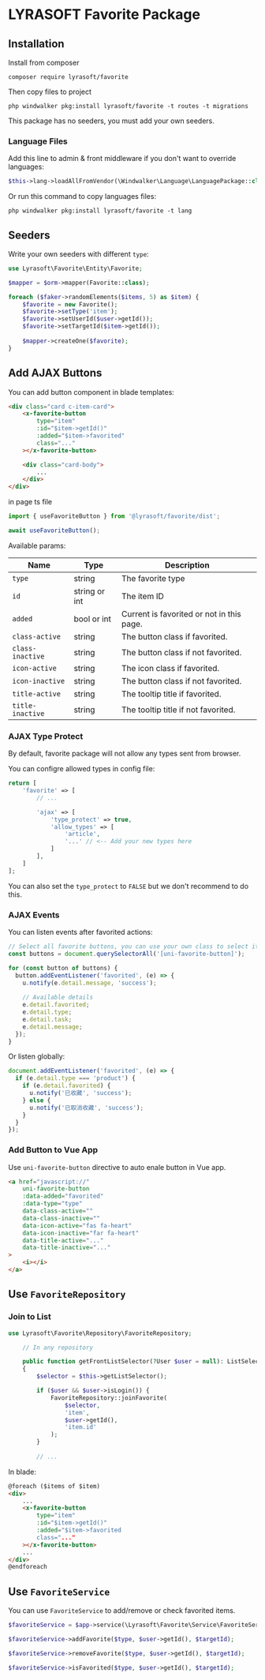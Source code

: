 # LYRASOFT Favorite Package

## Installation

Install from composer

```shell
composer require lyrasoft/favorite
```

Then copy files to project

```shell
php windwalker pkg:install lyrasoft/favorite -t routes -t migrations
```

This package has no seeders, you must add your own seeders.

### Language Files

Add this line to admin & front middleware if you don't want to override languages:

```php
$this->lang->loadAllFromVendor(\Windwalker\Language\LanguagePackage::class, 'ini');
```

Or run this command to copy languages files:

```shell
php windwalker pkg:install lyrasoft/favorite -t lang
```

## Seeders

Write your own seeders with different `type`:

```php
use Lyrasoft\Favorite\Entity\Favorite;

$mapper = $orm->mapper(Favorite::class);

foreach ($faker->randomElements($items, 5) as $item) {
    $favorite = new Favorite();
    $favorite->setType('item');
    $favorite->setUserId($user->getId());
    $favorite->setTargetId($item->getId());
    
    $mapper->createOne($favorite);
}
```

## Add AJAX Buttons

You can add button component in blade templates:

```html
<div class="card c-item-card">
    <x-favorite-button
        type="item"
        :id="$item->getId()"
        :added="$item->favorited"
        class="..."
    ></x-favorite-button>

    <div class="card-body">
        ...
    </div>
</div>
```

in page ts file
```ts
import { useFavoriteButton } from '@lyrasoft/favorite/dist';

await useFavoriteButton();
```

Available params:

| Name             | Type          | Description                               |
|------------------|---------------|-------------------------------------------|
| `type`           | string        | The favorite type                         |
| `id`             | string or int | The item ID                               |
| `added`          | bool or int   | Current is favorited or not in this page. |
| `class-active`   | string        | The button class if favorited.            |
| `class-inactive` | string        | The button class if not favorited.        |
| `icon-active`    | string        | The icon class if favorited.              |
| `icon-inactive`  | string        | The button class if not favorited.        |
| `title-active`   | string        | The tooltip title if favorited.           |
| `title-inactive` | string        | The tooltip title if not favorited.       |

### AJAX Type Protect

By default, favorite package will not allow any types sent from browser.

You can configre allowed types in config file:

```php
return [
    'favorite' => [
        // ...

        'ajax' => [
            'type_protect' => true,
            'allow_types' => [
                'article',
                '...' // <-- Add your new types here
            ]
        ],
    ]
];
```

You can also set the `type_protect` to `FALSE` but we don't recommend to do this.

### AJAX Events

You can listen events after favorited actions:

```javascript
// Select all favorite buttons, you can use your own class to select it.
const buttons = document.querySelectorAll('[uni-favorite-button]');

for (const button of buttons) {
  button.addEventListener('favorited', (e) => {
    u.notify(e.detail.message, 'success');
    
    // Available details
    e.detail.favorited;
    e.detail.type;
    e.detail.task;
    e.detail.message;
  });
}
```

Or listen globally:

```javascript
document.addEventListener('favorited', (e) => {
  if (e.detail.type === 'product') {
    if (e.detail.favorited) {
      u.notify('已收藏', 'success');
    } else {
      u.notify('已取消收藏', 'success');
    }
  }
});
```

### Add Button to Vue App

Use `uni-favorite-button` directive to auto enale button in Vue app.

```html
<a href="javascript://"
    uni-favorite-button
    :data-added="favorited"
    :data-type="type"
    data-class-active=""
    data-class-inactive=""
    data-icon-active="fas fa-heart"
    data-icon-inactive="far fa-heart"
    data-title-active="..."
    data-title-inactive="..."
>
    <i></i>
</a>
```

## Use `FavoriteRepository`

### Join to List

```php
use Lyrasoft\Favorite\Repository\FavoriteRepository;

    // In any repository

    public function getFrontListSelector(?User $user = null): ListSelector
    {
        $selector = $this->getListSelector();

        if ($user && $user->isLogin()) {
            FavoriteRepository::joinFavorite(
                $selector,
                'item',
                $user->getId(),
                'item.id'
            );
        }
        
        // ...
```

In blade:

```html
@foreach ($items of $item)
<div>
    ...
    <x-favorite-button
        type="item"
        :id="$item->getId()"
        :added="$item->favorited
        class="..."
    ></x-favorite-button>
    ...
</div>
@endforeach
```


## Use `FavoriteService`

You can use `FavoriteService` to add/remove or check favorited items.

```php
$favoriteService = $app->service(\Lyrasoft\Favorite\Service\FavoriteService::class);

$favoriteService->addFavorite($type, $user->getId(), $targetId);

$favoriteService->removeFavorite($type, $user->getId(), $targetId);

$favoriteService->isFavorited($type, $user->getId(), $targetId);
```


